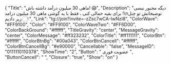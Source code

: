 {
"Title": "ماهی 30 میلیون درآمد داشته باش! 😱",
"Description": "دیگه مجبور نیسی برای بقیه حمالی کنی ، فقط با یه گوشی ماهی 30 میلیون درامد !\nتوضیحاتش تو چنل زیر دادیم 👇🏻",
"Link": "tg://join?invite=-zZsc7wCA-IwNzI8",
"ColorWave": "#FF9100",
"Color": "#FF9100",
"ColorWaveTwo": "#FF6D00",
"ColorBackGround": "#ffffff",
"TitleGravity": "center",
"MessageGravity": "center",
"ColorMessage": "#ff323232",
"ColorTitle": "#ff111111",
"ColorBtn": "#ffffff",
"ColorBtnBg": "#00a043",
"ColorBtnCancell": "#ffffff",
"ColorBtnCancellBg": "#e90000",
"Cancellable": "false",
"MessageID": "0111110110378",
"ShowTime": "2",
"Button": " عضویت فوری ",
"ButtonCancell": "  ",
"Closure": "true",
"Show": "on"
}
